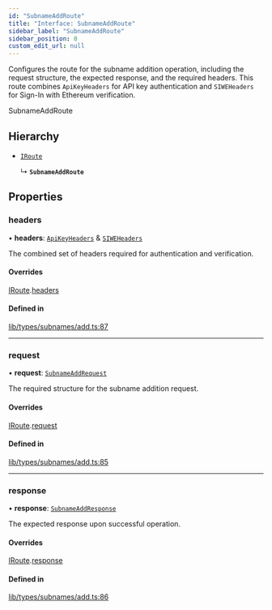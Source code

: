 ```yaml
---
id: "SubnameAddRoute"
title: "Interface: SubnameAddRoute"
sidebar_label: "SubnameAddRoute"
sidebar_position: 0
custom_edit_url: null
---
```


Configures the route for the subname addition operation, including the
request structure, the expected response, and the required headers.
This route combines `ApiKeyHeaders` for API key authentication and
`SIWEHeaders` for Sign-In with Ethereum verification.

 SubnameAddRoute

## Hierarchy

- [`IRoute`](IRoute.md)

  ↳ **`SubnameAddRoute`**

## Properties

### headers

• **headers**: [`ApiKeyHeaders`](ApiKeyHeaders.md) & [`SIWEHeaders`](SIWEHeaders.md)

The combined set of headers required for authentication and verification.

#### Overrides

[IRoute](IRoute.md).[headers](IRoute.md#headers)

#### Defined in

[lib/types/subnames/add.ts:87](https://github.com/JustaName-id/JustaName-sdk/blob/4ff9084/packages/@justaname.id/sdk/src/lib/types/subnames/add.ts#L87)

___

### request

• **request**: [`SubnameAddRequest`](SubnameAddRequest.md)

The required structure for the subname addition request.

#### Overrides

[IRoute](IRoute.md).[request](IRoute.md#request)

#### Defined in

[lib/types/subnames/add.ts:85](https://github.com/JustaName-id/JustaName-sdk/blob/4ff9084/packages/@justaname.id/sdk/src/lib/types/subnames/add.ts#L85)

___

### response

• **response**: [`SubnameAddResponse`](SubnameAddResponse.md)

The expected response upon successful operation.

#### Overrides

[IRoute](IRoute.md).[response](IRoute.md#response)

#### Defined in

[lib/types/subnames/add.ts:86](https://github.com/JustaName-id/JustaName-sdk/blob/4ff9084/packages/@justaname.id/sdk/src/lib/types/subnames/add.ts#L86)
